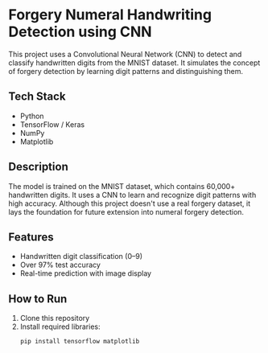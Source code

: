 # Forgery Numeral Handwriting Detection using CNN

This project uses a Convolutional Neural Network (CNN) to detect and classify handwritten digits from the MNIST dataset. It simulates the concept of forgery detection by learning digit patterns and distinguishing them.
## Tech Stack
- Python
- TensorFlow / Keras
- NumPy
- Matplotlib
## Description
The model is trained on the MNIST dataset, which contains 60,000+ handwritten digits. It uses a CNN to learn and recognize digit patterns with high accuracy. Although this project doesn't use a real forgery dataset, it lays the foundation for future extension into numeral forgery detection.
## Features
- Handwritten digit classification (0–9)
- Over 97% test accuracy
- Real-time prediction with image display
## How to Run
1. Clone this repository
2. Install required libraries:
   ```bash
   pip install tensorflow matplotlib

